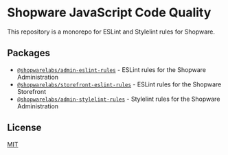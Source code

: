 # Shopware JavaScript Code Quality

This repository is a monorepo for ESLint and Stylelint rules for Shopware.

## Packages

- [`@shopwarelabs/admin-eslint-rules`](./packages/admin-eslint-rules/) - ESLint rules for the Shopware Administration
- [`@shopwarelabs/storefront-eslint-rules`](./packages/storefront-eslint-rules/) - ESLint rules for the Shopware Storefront
- [`@shopwarelabs/admin-stylelint-rules`](./packages/admin-stylelint-rules/) - Stylelint rules for the Shopware Administration

## License

[MIT](./LICENSE)